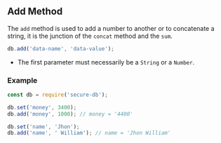 ## Add Method

The `add` method is used to add a number to another or to concatenate a string, it is the junction of the `concat` method and the `sum`.

```javascript
db.add('data-name', 'data-value');
```

* The first parameter must necessarily be a `String` or a `Number`.

### Example

```javascript
const db = require('secure-db');

db.set('money', 3400);
db.add('money', 1000); // money = '4400'

db.set('name', 'Jhon');
db.add('name', ' William'); // name = 'Jhon William'
```

